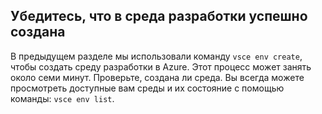 ## <a name="ensure-the-development-environment-was-successfully-created"></a>Убедитесь, что в среда разработки успешно создана
В предыдущем разделе мы использовали команду `vsce env create`, чтобы создать среду разработки в Azure. Этот процесс может занять около семи минут. Проверьте, создана ли среда. Вы всегда можете просмотреть доступные вам среды и их состояние с помощью команды: `vsce env list`. 
